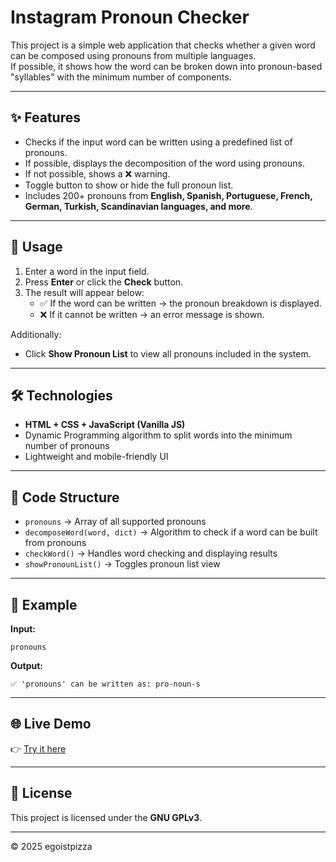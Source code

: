 # Instagram Pronoun Checker

This project is a simple web application that checks whether a given word can be composed using pronouns from multiple languages.  
If possible, it shows how the word can be broken down into pronoun-based "syllables" with the minimum number of components.

---

## ✨ Features

- Checks if the input word can be written using a predefined list of pronouns.  
- If possible, displays the decomposition of the word using pronouns.
- If not possible, shows a ❌ warning.  
- Toggle button to show or hide the full pronoun list.  
- Includes 200+ pronouns from **English, Spanish, Portuguese, French, German, Turkish, Scandinavian languages, and more**.  

---

## 🚀 Usage

1. Enter a word in the input field.  
2. Press **Enter** or click the **Check** button.  
3. The result will appear below:  
   - ✅ If the word can be written → the pronoun breakdown is displayed.  
   - ❌ If it cannot be written → an error message is shown.  

Additionally:  
- Click **Show Pronoun List** to view all pronouns included in the system.  

---

## 🛠️ Technologies

- **HTML + CSS + JavaScript (Vanilla JS)**  
- Dynamic Programming algorithm to split words into the minimum number of pronouns  
- Lightweight and mobile-friendly UI  

---

## 📂 Code Structure

- `pronouns` → Array of all supported pronouns  
- `decomposeWord(word, dict)` → Algorithm to check if a word can be built from pronouns  
- `checkWord()` → Handles word checking and displaying results  
- `showPronounList()` → Toggles pronoun list view  

---

## 📸 Example

**Input:**  

```
pronouns
```

**Output:**  

```
✅ 'pronouns' can be written as: pro-noun-s
```

---

## 🌐 Live Demo

👉 [Try it here](https://ig-pronoun-checker.netlify.app/)  

---

## 📜 License

This project is licensed under the **GNU GPLv3**.

---

© 2025 egoistpizza
